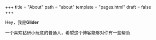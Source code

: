 +++
title = "About"
path = "about"
template = "pages.html"
draft = false
+++

Hey，我是<strong>Glider</strong>

一个喜欢钻研小玩意的普通人，希望这个博客能够对你有一些帮助
